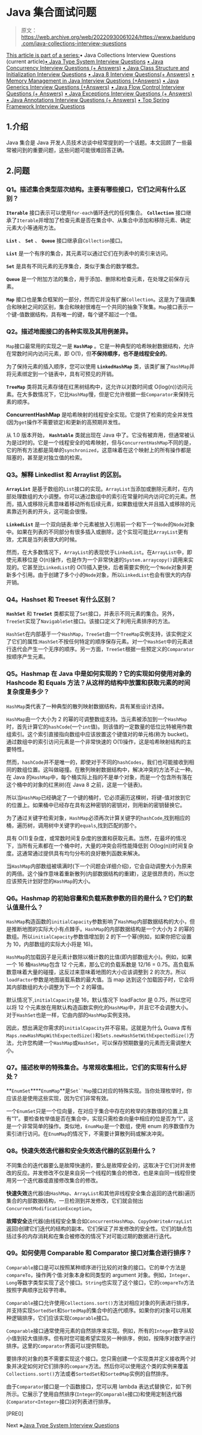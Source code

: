 # Java 集合面试问题

> 原文：<https://web.archive.org/web/20220930061024/https://www.baeldung.com/java-collections-interview-questions>

[This article is part of a series:](javascript:void(0);)• Java Collections Interview Questions (current article)[• Java Type System Interview Questions](/web/20221208143854/https://www.baeldung.com/java-type-system-interview-questions)
[• Java Concurrency Interview Questions (+ Answers)](/web/20221208143854/https://www.baeldung.com/java-concurrency-interview-questions)
[• Java Class Structure and Initialization Interview Questions](/web/20221208143854/https://www.baeldung.com/java-classes-initialization-questions)
[• Java 8 Interview Questions(+ Answers)](/web/20221208143854/https://www.baeldung.com/java-8-interview-questions)
[• Memory Management in Java Interview Questions (+Answers)](/web/20221208143854/https://www.baeldung.com/java-memory-management-interview-questions)
[• Java Generics Interview Questions (+Answers)](/web/20221208143854/https://www.baeldung.com/java-generics-interview-questions)
[• Java Flow Control Interview Questions (+ Answers)](/web/20221208143854/https://www.baeldung.com/java-flow-control-interview-questions)
[• Java Exceptions Interview Questions (+ Answers)](/web/20221208143854/https://www.baeldung.com/java-exceptions-interview-questions)
[• Java Annotations Interview Questions (+ Answers)](/web/20221208143854/https://www.baeldung.com/java-annotations-interview-questions)
[• Top Spring Framework Interview Questions](/web/20221208143854/https://www.baeldung.com/spring-interview-questions)

## 1.介绍

Java 集合是 Java 开发人员技术访谈中经常提到的一个话题。本文回顾了一些最常被问到的重要问题，这些问题可能很难回答正确。

## 2.问题

### **Q1。描述集合类型层次结构。主要有哪些接口，它们之间有什么区别？**

**`Iterable`** 接口表示可以使用`for-each`循环迭代的任何集合。 **`Collection`** 接口继承了`Iterable`并增加了检查元素是否在集合中、从集合中添加和移除元素、确定元素大小等通用方法。

**`List`** 、 **`Set`** 、 **`Queue`** 接口继承自`Collection`接口。

**`List`** 是一个有序的集合，其元素可以通过它们在列表中的索引来访问。

**`Set`** 是具有不同元素的无序集合，类似于集合的数学概念。

**`Queue`** 是一个附加方法的集合，用于添加、删除和检查元素，在处理之前保存元素。

**`Map`** 接口也是集合框架的一部分，然而它并没有扩展`Collection`。这是为了强调集合和映射之间的区别，集合和映射很难在一个共同的抽象下聚集。`Map`接口表示一个键-值数据结构，具有唯一的键，每个键不超过一个值。

### **Q2。描述地图接口的各种实现及其用例差异。**

`Map`接口最常用的实现之一是 **`HashMap`** 。它是一种典型的哈希映射数据结构，允许在常数时间内访问元素，即 O(1)，但**不保持顺序，也不是线程安全的**。

为了保持元素的插入顺序，您可以使用 **`LinkedHashMap`** 类，该类扩展了`HashMap`并将元素绑定到一个链表中，具有可预见的开销。

**`TreeMap`** 类将其元素存储在红黑树结构中，这允许以对数时间或 O(log(n))访问元素。在大多数情况下，它比`HashMap`慢，但是它允许根据一些`Comparator`来保持元素的顺序。

**ConcurrentHashMap** 是哈希映射的线程安全实现。它提供了检索的完全并发性(因为`get`操作不需要锁定)和更新的高预期并发性。

从 1.0 版本开始， **`Hashtable`** 类就出现在 Java 中了。它没有被弃用，但通常被认为是过时的。它是一个线程安全的哈希映射，但与`ConcurrentHashMap`不同的是，它的所有方法都是简单的`synchronized`，这意味着在这个映射上的所有操作都是阻塞的，甚至是对独立值的检索。

### **Q3。解释 Linkedlist 和 Arraylist 的区别。**

**`ArrayList`** 是基于数组的`List`接口的实现。`ArrayList`当添加或删除元素时，在内部处理数组的大小调整。你可以通过数组中的索引在常量时间内访问它的元素。然而，插入或移除元素意味着移动所有后续元素，如果数组很大并且插入或移除的元素靠近列表的开头，这可能会很慢。

**`LinkedList`** 是一个双向链表:单个元素被放入引用前一个和下一个`Node`的`Node`对象中。如果在列表的不同部分有很多插入或删除，这个实现可能比`ArrayList`更有效，尤其是当列表很大的时候。

然而，在大多数情况下，`ArrayList`的表现优于`LinkedList`。在`ArrayList`中，即使元素移位是 O(n)操作，也是作为一个非常快速的`System.arraycopy()`调用来实现的。它甚至比`LinkedList`的 O(1)插入更快，后者需要实例化一个`Node`对象并更新多个引用。由于创建了多个小的`Node`对象，所以`LinkedList`也会有很大的内存开销。

### **Q4。Hashset 和 Treeset 有什么区别？**

**`HashSet`** 和 **`TreeSet`** 类都实现了`Set`接口，并表示不同元素的集合。另外，`TreeSet`实现了`NavigableSet`接口。该接口定义了利用元素排序的方法。

`HashSet`在内部基于一个`HashMap`，`TreeSet`由一个`TreeMap`实例支持，该实例定义了它们的属性:`HashSet`不按任何特定的顺序保存元素。对一个`HashSet`中的元素进行迭代会产生一个无序的顺序。另一方面，`TreeSet`根据一些预定义的`Comparator`按顺序产生元素。

### **Q5。Hashmap 在 Java 中是如何实现的？它的实现如何使用对象的 Hashcode 和 Equals 方法？从这样的结构中放置和获取元素的时间复杂度是多少？**

`HashMap`类代表了一种典型的散列映射数据结构，具有某些设计选择。

`HashMap`由一个大小为 2 的幂的可调整数组支持。当元素被添加到一个`HashMap`时，首先计算它的`hashCode`(一个`int`值)。则该值的一定数量的低位比特被用作数组索引。这个索引直接指向数组中应该放置这个键值对的单元格(称为 bucket)。通过数组中的索引访问元素是一个非常快速的 O(1)操作，这是哈希映射结构的主要特性。

然而，`hashCode`并不是唯一的，即使对于不同的`hashCodes`，我们也可能接收到相同的数组位置。这叫做碰撞。在散列映射数据结构中，解决冲突的方法不止一种。在 Java 的`HashMap`中，每个桶实际上指的不是单个对象，而是一个包含所有落在这个桶中的对象的红黑树(在 Java 8 之前，这是一个链表)。

所以当`HashMap`已经确定了一个键的桶时，它必须遍历这棵树，将键-值对放到它的位置上。如果桶中已经存在具有这种密钥的密钥对，则用新的密钥替换它。

为了通过关键字检索对象，`HashMap`必须再次计算关键字的`hashCode`,找到相应的桶，遍历树，调用树中关键字的`equals`,找到匹配的那个。

具有 O(1)复杂度，或常数时间复杂度的放置和获取元素。当然，在最坏的情况下，当所有元素都在一个桶中时，大量的冲突会将性能降低到 O(log(n))时间复杂度。这通常通过提供具有均匀分布的良好散列函数来解决。

当`HashMap`内部数组被填满时(下一个问题会详细介绍)，它会自动调整大小为原来的两倍。这个操作意味着重新散列(内部数据结构的重建)，这是很昂贵的，所以您应该预先计划好您的`HashMap`的大小。

### **Q6。Hashmap 的初始容量和负载系数参数的目的是什么？它们的默认值是什么？**

`HashMap`构造函数的`initialCapacity`参数影响了`HashMap`内部数据结构的大小，但是推断地图的实际大小有点棘手。`HashMap`的内部数据结构是一个大小为 2 的幂的数组。所以`initialCapacity`参数值增加到 2 的下一个幂(例如，如果你把它设置为 10，内部数组的实际大小将是 16)。

`HashMap`的加载因子是元素计数除以桶计数的比值(即内部数组大小)。例如，如果一个 16 桶`HashMap`包含 12 个元素，那么它的负载系数是 12/16 = 0.75。高负载系数意味着大量的碰撞，这反过来意味着地图的大小应该调整到 2 的次方。所以`loadFactor`参数是地图装载系数的最大值。当 map 达到这个加载因子时，它会将其内部数组的大小调整为下一个 2 的幂值。

默认情况下,`initialCapacity`是 16，默认情况下 loadFactor 是 0.75，所以您可以将 12 个元素放在用默认构造函数实例化的`HashMap`中，并且它不会调整大小。对于`HashSet`也是一样，它由内部的`HashMap`实例支持。

因此，想出满足你需求的`initialCapacity`并不容易。这就是为什么 Guava 库有`Maps.newHashMapWithExpectedSize()`和`Sets.newHashSetWithExpectedSize()`方法，允许您构建一个`HashMap`或`HashSet`，可以保存预期数量的元素而无需调整大小。

### **Q7。描述枚举的特殊集合。与常规收集相比，它们的实现有什么好处？**

**`EnumSet`****`EnumMap`**是`Set``Map`接口对应的特殊实现。当你处理枚举时，你应该总是使用这些实现，因为它们非常有效。

一个`EnumSet`只是一个位向量，在对应于集合中存在的枚举的序数值的位置上具有“1”。要检查枚举值是否在集合中，实现只需检查向量中相应的位是否为“1”，这是一个非常简单的操作。类似地，`EnumMap`是一个数组，使用 enum 的序数值作为索引进行访问。在`EnumMap`的情况下，不需要计算散列码或解决冲突。

### **Q8。快速失效迭代器和安全失效迭代器的区别是什么？**

不同集合的迭代器要么是故障快速的，要么是故障安全的，这取决于它们对并发修改的反应。并发修改不仅是来自另一个线程的集合的修改，也是来自同一线程但使用另一个迭代器或直接修改集合的修改。

**快速失效**迭代器(由`HashMap`、`ArrayList`和其他非线程安全集合返回的迭代器)遍历集合的内部数据结构，一旦检测到并发修改，它们就会抛出`ConcurrentModificationException`。

**故障安全**迭代器(由线程安全集合如`ConcurrentHashMap`、`CopyOnWriteArrayList`返回)创建它们迭代的结构的副本。它们保证了并发修改的安全性。它们的缺点包括过多的内存消耗和在集合被修改的情况下对可能过期的数据进行迭代。

### **Q9。如何使用 Comparable 和 Comparator 接口对集合进行排序？**

`Comparable`接口是可以按照某种顺序进行比较的对象的接口。它的单个方法是`compareTo`，操作两个值:对象本身和同类型的 argument 对象。例如，`Integer`、`Long`等数字类型实现了这个接口。`String`也实现了这个接口，它的`compareTo`方法按照字典顺序比较字符串。

`Comparable`接口允许使用`Collections.sort()`方法对相应对象的列表进行排序，并支持实现`SortedSet`和`SortedMap`的集合中的迭代顺序。如果你的对象可以用某种逻辑排序，它们应该实现`Comparable`接口。

`Comparable`接口通常使用元素的自然排序来实现。例如，所有的`Integer`数字从较小值到较大值排序。但有时您可能希望实现另一种排序，例如，按降序对数字进行排序。这里的`Comparator`界面可以提供帮助。

要排序的对象的类不需要实现这个接口。您只需创建一个实现类并定义接收两个对象并决定如何对它们排序的`compare`方法。然后你可以使用这个类的实例来覆盖`Collections.sort()`方法或者`SortedSet`和`SortedMap`实例的自然排序。

由于`Comparator`接口是一个函数接口，您可以用 lambda 表达式替换它，如下例所示。它展示了使用自然排序(`Integer`的`Comparable`接口)和使用定制迭代器(`Comparator<Integer>`接口)对列表进行排序。

[PRE0]

Next **»**[Java Type System Interview Questions](/web/20221208143854/https://www.baeldung.com/java-type-system-interview-questions)